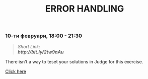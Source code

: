 <h1 align="center">ERROR HANDLING</h1>
    <br>

<h3>10-ти февруари, 18:00 - 21:30</h3>

<blockquote>
    <i>
        Short Link: <br> 
        <b>
            http://bit.ly/2tw9nAu
        </b> 
    </i>
</blockquote>

<p>There isn't a way to teset your solutions in Judge for this exercise.</p>

<p>
   <a href="https://www.youtube.com/watch?v=1ERCI-XC4z0&feature=emb_title">Click here</a> 
</p>
